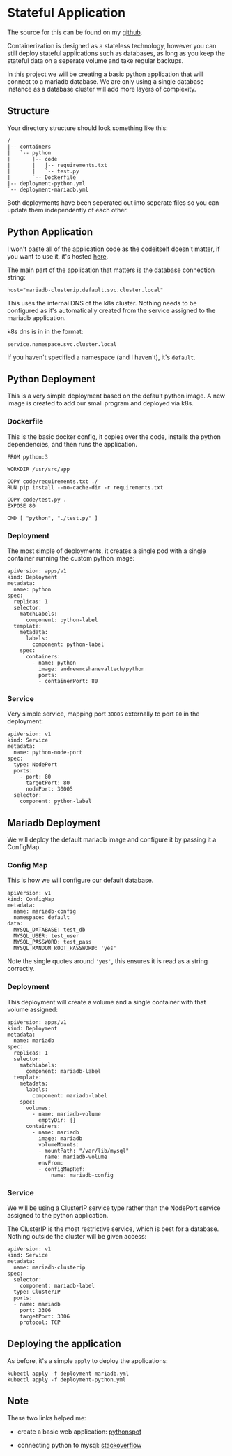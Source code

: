 # Stateful Application

The source for this can be found on my [github](https://github.com/mrmcshane/k8s-training/tree/master/03-stateful-application).

Containerization is designed as a stateless technology, however you can still deploy stateful applications such as databases, as long as you keep the stateful data on a seperate volume and take regular backups.

In this project we will be creating a basic python application that will connect to a mariadb database.
We are only using a single database instance as a database cluster will add more layers of complexity.


## Structure

Your directory structure should look something like this:
```
/
|-- containers
|   `-- python
|       |-- code
|       |   |-- requirements.txt
|       |   `-- test.py
|       `-- Dockerfile
|-- deployment-python.yml
`-- deployment-mariadb.yml
```

Both deployments have been seperated out into seperate files so you can update them independently of each other.

## Python Application

I won't paste all of the application code as the codeitself doesn't matter, if you want to use it, it's hosted [here](https://github.com/mrmcshane/k8s-training/blob/master/03-stateful-application/containers/python/code/test.py).

The main part of the application that matters is the database connection string:
```
host="mariadb-clusterip.default.svc.cluster.local"
```
This uses the internal DNS of the k8s cluster. Nothing needs to be configured as it's automatically created from the service assigned to the mariadb application.

k8s dns is in in the format:
```
service.namespace.svc.cluster.local
```
If you haven't specified a namespace (and I haven't), it's `default`.

## Python Deployment

This is a very simple deployment based on the default python image.
A new image is created to add our small program and deployed via k8s.

### Dockerfile

This is the basic docker config, it copies over the code, installs the python dependencies, and then runs the application.
```
FROM python:3

WORKDIR /usr/src/app

COPY code/requirements.txt ./
RUN pip install --no-cache-dir -r requirements.txt

COPY code/test.py .
EXPOSE 80

CMD [ "python", "./test.py" ]
```

### Deployment

The most simple of deployments, it creates a single pod with a single container running the custom python image:
```
apiVersion: apps/v1
kind: Deployment
metadata:
  name: python
spec:
  replicas: 1
  selector:
    matchLabels:
      component: python-label
  template:
    metadata:
      labels:
        component: python-label
    spec:
      containers:
        - name: python
          image: andrewmcshanevaltech/python
          ports:
          - containerPort: 80
```

### Service

Very simple service, mapping port `30005` externally to port `80` in the deployment:
```
apiVersion: v1
kind: Service
metadata:
  name: python-node-port
spec:
  type: NodePort
  ports:
    - port: 80
      targetPort: 80
      nodePort: 30005
  selector:
    component: python-label
```


## Mariadb Deployment

We will deploy the default mariadb image and configure it by passing it a ConfigMap.

### Config Map

This is how we will configure our default database.
```
apiVersion: v1
kind: ConfigMap
metadata:
  name: mariadb-config
  namespace: default
data:
  MYSQL_DATABASE: test_db
  MYSQL_USER: test_user
  MYSQL_PASSWORD: test_pass
  MYSQL_RANDOM_ROOT_PASSWORD: 'yes'
```
Note the single quotes around `'yes'`, this ensures it is read as a string correctly.

### Deployment

This deployment will create a volume and a single container with that volume assigned:
```
apiVersion: apps/v1
kind: Deployment
metadata:
  name: mariadb
spec:
  replicas: 1
  selector:
    matchLabels:
      component: mariadb-label
  template:
    metadata:
      labels:
        component: mariadb-label
    spec:
      volumes:
        - name: mariadb-volume
          emptyDir: {}
      containers:
        - name: mariadb
          image: mariadb
          volumeMounts:
          - mountPath: "/var/lib/mysql"
            name: mariadb-volume
          envFrom:
          - configMapRef:
              name: mariadb-config
```

### Service

We will be using a ClusterIP service type rather than the NodePort service assigned to the python application. 

The ClusterIP is the most restrictive service, which is best for a database. Nothing outside the cluster will be given access:

```
apiVersion: v1
kind: Service
metadata:  
  name: mariadb-clusterip
spec:
  selector:    
    component: mariadb-label
  type: ClusterIP
  ports:  
  - name: mariadb
    port: 3306
    targetPort: 3306
    protocol: TCP
```

## Deploying the application

As before, it's a simple `apply` to deploy the applications:
```
kubectl apply -f deployment-mariadb.yml
kubectl apply -f deployment-python.yml
```

## Note

These two links helped me:

- create a basic web application: [pythonspot](https://pythonspot.com/flask-web-app-with-python/)

- connecting python to mysql: [stackoverflow](https://stackoverflow.com/questions/51191563/connecting-python-and-mysql-in-docker-docker-compose)

